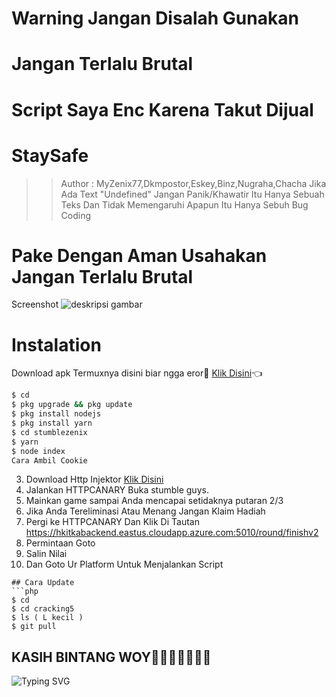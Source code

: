 # Warning Jangan Disalah Gunakan
# Jangan Terlalu Brutal
# Script Saya Enc Karena Takut Dijual
# StaySafe
>> Author : MyZenix77,Dkmpostor,Eskey,Binz,Nugraha,Chacha
>> Jika Ada Text "Undefined" Jangan Panik/Khawatir Itu Hanya Sebuah Teks Dan Tidak Memengaruhi Apapun Itu Hanya Sebuh Bug Coding
# Pake Dengan Aman Usahakan Jangan Terlalu Brutal 
Screenshot 
![deskripsi gambar](https://i.ibb.co/nk3BqRw/20220621-132505.jpg)
# Instalation
Download apk Termuxnya disini biar ngga eror🌟
[Klik Disini](https://f-droid.org/repo/com.termux_117.apk)👈
```bash
$ cd
$ pkg upgrade && pkg update 
$ pkg install nodejs
$ pkg install yarn
$ cd stumblezenix
$ yarn
$ node index
Cara Ambil Cookie
``` 
3. Download Http Injektor
[Klik Disini](bentar)
2. Jalankan HTTPCANARY
Buka stumble guys.
3. Mainkan game sampai Anda mencapai setidaknya putaran 2/3
4. Jika Anda Tereliminasi Atau Menang Jangan Klaim Hadiah
5. Pergi ke HTTPCANARY
Dan Klik Di Tautan https://hkitkabackend.eastus.cloudapp.azure.com:5010/round/finishv2
9. Permintaan Goto
10. Salin Nilai
11. Dan Goto Ur Platform Untuk Menjalankan Script
```
## Cara Update
```php
$ cd
$ cd cracking5
$ ls ( L kecil )
$ git pull
```
## KASIH BINTANG WOY🌟🌟🌟🌟🌟🌟🌟
![Typing SVG](https://readme-typing-svg.herokuapp.com?lines=Selamat+Bersenang-senang....!+)
